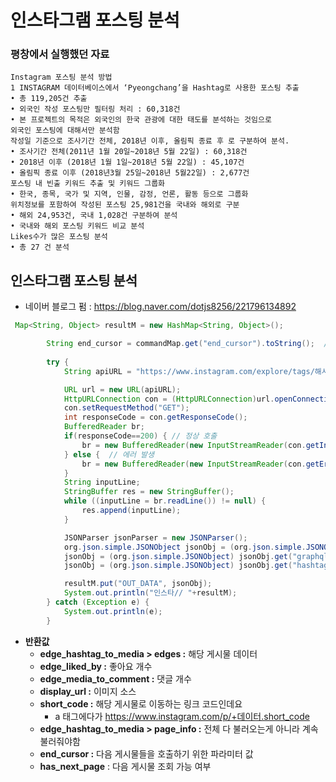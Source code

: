 # 인스타그램 포스팅 분석

### 평창에서 실행했던 자료

```
Instagram 포스팅 분석 방법
1 INSTAGRAM 데이터베이스에서 ‘Pyeongchang’을 Hashtag로 사용한 포스팅 추출
• 총 119,205건 추출
• 외국인 작성 포스팅만 필터링 처리 : 60,318건
• 본 프로젝트의 목적은 외국인의 한국 관광에 대한 태도를 분석하는 것임으로
외국인 포스팅에 대해서만 분석함
작성일 기준으로 조사기간 전체, 2018년 이후, 올림픽 종료 후 로 구분하여 분석.
• 조사기간 전체(2011년 1월 20일~2018년 5월 22일) : 60,318건
• 2018년 이후 (2018년 1월 1일~2018년 5월 22일) : 45,107건
• 올림픽 종료 이후 (2018년3월 25일~2018년 5월22일) : 2,677건
포스팅 내 빈출 키워드 추출 및 키워드 그룹화
• 한국, 종목, 국가 및 지역, 인물, 감정, 언론, 활동 등으로 그룹화
위치정보를 포함하여 작성된 포스팅 25,981건을 국내와 해외로 구분
• 해외 24,953건, 국내 1,028건 구분하여 분석
• 국내와 해외 포스팅 키워드 비교 분석
Likes수가 많은 포스팅 분석
• 총 27 건 분석
```





## 인스타그램 포스팅 분석 

- 네이버 블로그 펌 : https://blog.naver.com/dotjs8256/221796134892



```java
 Map<String, Object> resultM = new HashMap<String, Object>();

        String end_cursor = commandMap.get("end_cursor").toString();  //해당 파라미터는 밑에서 설명해드릴게요!
 
        try {
            String apiURL = "https://www.instagram.com/explore/tags/해시태그내용/?__a=1&max_id="+end_cursor; // json 결과

            URL url = new URL(apiURL);
            HttpURLConnection con = (HttpURLConnection)url.openConnection();
            con.setRequestMethod("GET");
            int responseCode = con.getResponseCode();
            BufferedReader br;
            if(responseCode==200) { // 정상 호출
                br = new BufferedReader(new InputStreamReader(con.getInputStream()));
            } else {  // 에러 발생
                br = new BufferedReader(new InputStreamReader(con.getErrorStream()));
            }
            String inputLine;
            StringBuffer res = new StringBuffer();
            while ((inputLine = br.readLine()) != null) {
                res.append(inputLine);
            }

            JSONParser jsonParser = new JSONParser();
            org.json.simple.JSONObject jsonObj = (org.json.simple.JSONObject) jsonParser.parse(res.toString());
            jsonObj = (org.json.simple.JSONObject) jsonObj.get("graphql");
            jsonObj = (org.json.simple.JSONObject) jsonObj.get("hashtag");

            resultM.put("OUT_DATA", jsonObj);
            System.out.println("인스타// "+resultM);
        } catch (Exception e) {
            System.out.println(e);
        }
```

- **반환값**
  - **edge_hashtag_to_media > edges :**  해당 게시물 데이터
  - **edge_liked_by :** 좋아요 개수
  - **edge_media_to_comment :** 댓글 개수
  - **display_url :** 이미지 소스 
  - **short_code :** 해당 게시물로 이동하는 링크 코드인데요
    - a 태그에다가 https://www.instagram.com/p/+데이터.short_code
  - **edge_hashtag_to_media > page_info :** 전체 다 불러오는게 아니라 계속 불러줘야함
  - **end_cursor :** 다음 게시물들을 호출하기 위한 파라미터 값 
  - **has_next_page** : 다음 게시물 조회 가능 여부